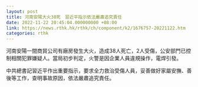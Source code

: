 ```yaml
---
layout: post
title: 河南安陽大火38死　習近平指示依法嚴肅追究責任
date: 2022-11-22 20:45:04.000000000 +08:00
link: https://news.rthk.hk/rthk/ch/component/k2/1676757-20221122.htm
categories: rthk
---
```


河南安陽一間商貿公司有廠房發生大火，造成38人死亡，2人受傷，公安部門已控制相關犯罪嫌疑人。當局初步判定，火警是因企業人員違規操作，電焊引發。

中共總書記習近平作出重要指示，要求全力救治受傷人員，妥善做好家屬安撫、善後等工作，查明事故原因，依法嚴肅追究責任。
